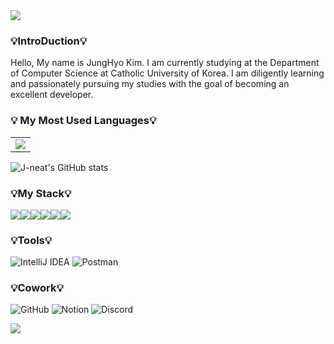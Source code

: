 <img src="https://capsule-render.vercel.app/api?type=waving&color=gradient&customColorList=0,3,6,5,30&height=150&section=header&text=J-neat&fontSize=40" />
<h3>💡IntroDuction💡</h3>
</h2>
  Hello, My name is JungHyo Kim.
  I am currently studying at the Department of Computer Science at Catholic University of Korea.
  I am diligently learning and passionately pursuing my studies with the goal of becoming an excellent developer.
<h3>💡 My Most Used Languages💡</h3>

<table>
  <tr>
    <td><a href="https://github.com/$J-neat"><img src="https://github-readme-stats.vercel.app/api/top-langs/?username=J-neat&layout=compact&show_icons=true&show_owner=J-neat&theme=nord" /></a></td>
  </tr>   
</table>

![J-neat's GitHub stats](https://github-readme-stats.vercel.app/api?username=J-neat&show_icons=true&theme=radical)

### 💡My Stack💡
<img src="https://img.shields.io/badge/Python-3776AB?style=flat-square&logo=Python&logoColor=white"/><img src="https://img.shields.io/badge/java-007396?style=flat-square&logo=java&logoColor=white"/><img src="https://img.shields.io/badge/C-A8B9CC?style=flat-square&logo=C&logoColor=white"/><img src="https://img.shields.io/badge/MySQL-4479A1?style=flat-square&logo=MySQL&logoColor=white"/><img src="https://img.shields.io/badge/MariaDB-003545?style=flat-square&logo=mariaDB&logoColor=white"/><img src="https://img.shields.io/badge/Spring-6DB33F?style=flat-square&logo=Spring&logoColor=white"/>

### 💡Tools💡
![IntelliJ IDEA](https://img.shields.io/badge/IntelliJ%20IDEA-000000?style=for-the-badge&logo=IntelliJ%20IDEA&logoColor=white)
![Postman](https://img.shields.io/badge/Postman-FF6C37?style=for-the-badge&logo=Postman&logoColor=white)

### 💡Cowork💡
![GitHub](https://img.shields.io/badge/GitHub-181717?style=for-the-badge&logo=GitHub&logoColor=white)
![Notion](https://img.shields.io/badge/Notion-000000?style=for-the-badge&logo=Notion&logoColor=white)
![Discord](https://img.shields.io/badge/Discord-5865F2?style=for-the-badge&logo=Discord&logoColor=white)

<img src="https://capsule-render.vercel.app/api?type=waving&color=gradient&customColorList=0,3,6,5,30&height=150&section=footer&text=Thanks!&fontSize=40" />
